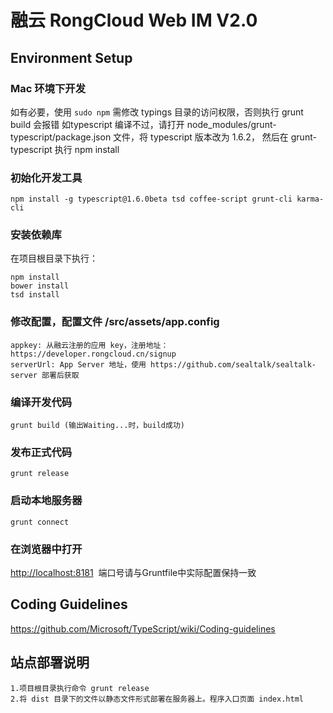# 融云 RongCloud Web IM V2.0

## Environment Setup

### Mac 环境下开发

如有必要，使用 `sudo npm`
需修改 typings 目录的访问权限，否则执行 grunt build 会报错
如typescript 编译不过，请打开 node_modules/grunt-typescript/package.json 文件，将 typescript 版本改为 1.6.2， 然后在 grunt-typescript 执行 npm install


### 初始化开发工具

```
npm install -g typescript@1.6.0beta tsd coffee-script grunt-cli karma-cli
```

### 安装依赖库

在项目根目录下执行：

```
npm install
bower install
tsd install
```

### 修改配置，配置文件 /src/assets/app.config
```
appkey: 从融云注册的应用 key，注册地址：https://developer.rongcloud.cn/signup
serverUrl: App Server 地址，使用 https://github.com/sealtalk/sealtalk-server 部署后获取
```

### 编译开发代码

```
grunt build (输出Waiting...时，build成功)
```

### 发布正式代码

```
grunt release
```

### 启动本地服务器

```
grunt connect
```

### 在浏览器中打开

[http://localhost:8181](http://localhost:8181)  端口号请与Gruntfile中实际配置保持一致

## Coding Guidelines

https://github.com/Microsoft/TypeScript/wiki/Coding-guidelines


## 站点部署说明

```
1.项目根目录执行命令 grunt release
2.将 dist 目录下的文件以静态文件形式部署在服务器上。程序入口页面 index.html
```
